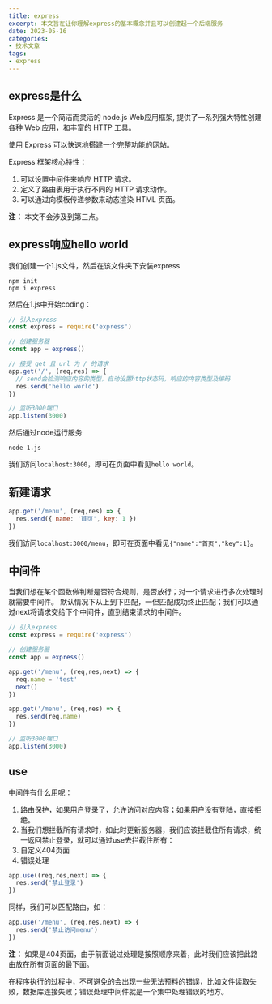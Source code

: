 ```yaml
---
title: express
excerpt: 本文旨在让你理解express的基本概念并且可以创建起一个后端服务
date: 2023-05-16
categories:
- 技术文章
tags:
- express
---
```


## express是什么
Express 是一个简洁而灵活的 node.js Web应用框架, 提供了一系列强大特性创建各种 Web 应用，和丰富的 HTTP 工具。

使用 Express 可以快速地搭建一个完整功能的网站。

Express 框架核心特性：
1. 可以设置中间件来响应 HTTP 请求。
2. 定义了路由表用于执行不同的 HTTP 请求动作。
3. 可以通过向模板传递参数来动态渲染 HTML 页面。

**注：** 本文不会涉及到第三点。

## express响应hello world
我们创建一个1.js文件，然后在该文件夹下安装express
```
npm init
npm i express
```

然后在1.js中开始coding：
```javascript
// 引入express
const express = require('express')

// 创建服务器
const app = express()

// 接受 get 且 url 为 / 的请求
app.get('/', (req,res) => {
  // send会检测响应内容的类型，自动设置http状态码，响应的内容类型及编码
  res.send('hello world')
})

// 监听3000端口
app.listen(3000)
```

然后通过node运行服务
```
node 1.js
```

我们访问`localhost:3000`，即可在页面中看见`hello world`。

## 新建请求
```javascript
app.get('/menu', (req,res) => {
  res.send({ name: '首页', key: 1 })
})
```

我们访问`localhost:3000/menu`，即可在页面中看见`{"name":"首页","key":1}`。

## 中间件
当我们想在某个函数做判断是否符合规则，是否放行；对一个请求进行多次处理时就需要中间件。
默认情况下从上到下匹配，一但匹配成功终止匹配；我们可以通过next将请求交给下个中间件，直到结束请求的中间件。
```javascript
// 引入express
const express = require('express')

// 创建服务器
const app = express()

app.get('/menu', (req,res,next) => {
  req.name = 'test'
  next()
})

app.get('/menu', (req,res) => {
  res.send(req.name)
})

// 监听3000端口
app.listen(3000)

```

## use
中间件有什么用呢：
1. 路由保护，如果用户登录了，允许访问对应内容；如果用户没有登陆，直接拒绝。
2. 当我们想拦截所有请求时，如此时更新服务器，我们应该拦截住所有请求，统一返回禁止登录，就可以通过use去拦截住所有：
3. 自定义404页面
4. 错误处理

```javascript
app.use((req,res,next) => {
  res.send('禁止登录')
})
```

同样，我们可以匹配路由，如：
```javascript
app.use('/menu', (req,res,next) => {
  res.send('禁止访问menu')
})
```

**注：** 如果是404页面，由于前面说过处理是按照顺序来着，此时我们应该把此路由放在所有页面的最下面。

在程序执行的过程中，不可避免的会出现一些无法预料的错误，比如文件读取失败，数据库连接失败；错误处理中间件就是一个集中处理错误的地方。














